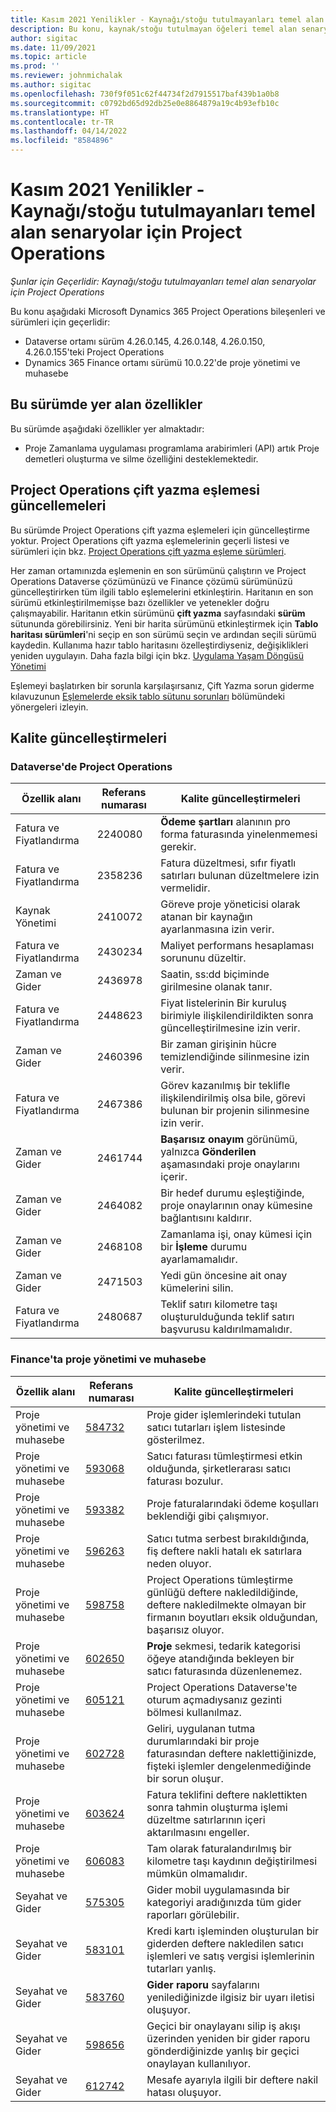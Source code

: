 ```yaml
---
title: Kasım 2021 Yenilikler - Kaynağı/stoğu tutulmayanları temel alan senaryolar için Project Operations
description: Bu konu, kaynak/stoğu tutulmayan öğeleri temel alan senaryolar için Project Operations Kasım 2021 sürümünde yer alan kalite güncelleştirmeleri hakkında bilgi sağlar.
author: sigitac
ms.date: 11/09/2021
ms.topic: article
ms.prod: ''
ms.reviewer: johnmichalak
ms.author: sigitac
ms.openlocfilehash: 730f9f051c62f44734f2d7915517baf439b1a0b8
ms.sourcegitcommit: c0792bd65d92db25e0e8864879a19c4b93efb10c
ms.translationtype: HT
ms.contentlocale: tr-TR
ms.lasthandoff: 04/14/2022
ms.locfileid: "8584896"
---
```

# <a name="whats-new-november-2021---project-operations-for-resourcenon-stocked-based-scenarios"></a>Kasım 2021 Yenilikler - Kaynağı/stoğu tutulmayanları temel alan senaryolar için Project Operations

*Şunlar için Geçerlidir: Kaynağı/stoğu tutulmayanları temel alan senaryolar için Project Operations*

Bu konu aşağıdaki Microsoft Dynamics 365 Project Operations bileşenleri ve sürümleri için geçerlidir:

- Dataverse ortamı sürüm 4.26.0.145, 4.26.0.148, 4.26.0.150, 4.26.0.155'teki Project Operations
- Dynamics 365 Finance ortamı sürümü 10.0.22'de proje yönetimi ve muhasebe

## <a name="features-included-in-this-release"></a>Bu sürümde yer alan özellikler

Bu sürümde aşağıdaki özellikler yer almaktadır:

- Proje Zamanlama uygulaması programlama arabirimleri (API) artık Proje demetleri oluşturma ve silme özelliğini desteklemektedir.

## <a name="project-operations-dual-write-maps-updates"></a>Project Operations çift yazma eşlemesi güncellemeleri

Bu sürümde Project Operations çift yazma eşlemeleri için güncelleştirme yoktur. Project Operations çift yazma eşlemelerinin geçerli listesi ve sürümleri için bkz. [Project Operations çift yazma eşleme sürümleri](/dynamics365/project-operations/environment/resource-dual-write-maps).

Her zaman ortamınızda eşlemenin en son sürümünü çalıştırın ve Project Operations Dataverse çözümünüzü ve Finance çözümü sürümünüzü güncelleştirirken tüm ilgili tablo eşlemelerini etkinleştirin. Haritanın en son sürümü etkinleştirilmemişse bazı özellikler ve yetenekler doğru çalışmayabilir. Haritanın etkin sürümünü **çift yazma** sayfasındaki **sürüm** sütununda görebilirsiniz. Yeni bir harita sürümünü etkinleştirmek için **Tablo haritası sürümleri**'ni seçip en son sürümü seçin ve ardından seçili sürümü kaydedin. Kullanıma hazır tablo haritasını özelleştirdiyseniz, değişiklikleri yeniden uygulayın. Daha fazla bilgi için bkz. [Uygulama Yaşam Döngüsü Yönetimi](/dynamics365/fin-ops-core/dev-itpro/data-entities/dual-write/app-lifecycle-management)

Eşlemeyi başlatırken bir sorunla karşılaşırsanız, Çift Yazma sorun giderme kılavuzunun [Eşlemelerde eksik tablo sütunu sorunları](/dynamics365/fin-ops-core/dev-itpro/data-entities/dual-write/dual-write-troubleshooting-finops-upgrades#missing-table-columns-issue-on-maps) bölümündeki yönergeleri izleyin.

## <a name="quality-updates"></a>Kalite güncelleştirmeleri

### <a name="project-operations-in-dataverse"></a>Dataverse'de Project Operations

| Özellik alanı | Referans numarası | Kalite güncelleştirmeleri |
| --- | --- | --- |
| Fatura ve Fiyatlandırma | 2240080 | **Ödeme şartları** alanının pro forma faturasında yinelenmemesi gerekir. |
| Fatura ve Fiyatlandırma | 2358236 | Fatura düzeltmesi, sıfır fiyatlı satırları bulunan düzeltmelere izin vermelidir. |
| Kaynak Yönetimi | 2410072 | Göreve proje yöneticisi olarak atanan bir kaynağın ayarlanmasına izin verir. |
| Fatura ve Fiyatlandırma | 2430234 | Maliyet performans hesaplaması sorununu düzeltir. |
| Zaman ve Gider | 2436978 | Saatin, ss:dd biçiminde girilmesine olanak tanır. |
| Fatura ve Fiyatlandırma | 2448623 | Fiyat listelerinin Bir kuruluş birimiyle ilişkilendirildikten sonra güncelleştirilmesine izin verir. |
| Zaman ve Gider | 2460396 | Bir zaman girişinin hücre temizlendiğinde silinmesine izin verir. |
| Fatura ve Fiyatlandırma | 2467386 | Görev kazanılmış bir teklifle ilişkilendirilmiş olsa bile, görevi bulunan bir projenin silinmesine izin verir. |
| Zaman ve Gider | 2461744 | **Başarısız onayım** görünümü, yalnızca **Gönderilen** aşamasındaki proje onaylarını içerir. |
| Zaman ve Gider | 2464082 | Bir hedef durumu eşleştiğinde, proje onaylarının onay kümesine bağlantısını kaldırır. |
| Zaman ve Gider | 2468108 | Zamanlama işi, onay kümesi için bir **İşleme** durumu ayarlamamalıdır. |
| Zaman ve Gider | 2471503 | Yedi gün öncesine ait onay kümelerini silin. |
| Fatura ve Fiyatlandırma | 2480687 | Teklif satırı kilometre taşı oluşturulduğunda teklif satırı başvurusu kaldırılmamalıdır. |

### <a name="project-management-and-accounting-in-finance"></a>Finance'ta proje yönetimi ve muhasebe

| Özellik alanı | Referans numarası | Kalite güncelleştirmeleri |
| --- | --- | --- |
| Proje yönetimi ve muhasebe | [584732](https://fix.lcs.dynamics.com/Issue/Details/?bugId=584732) | Proje gider işlemlerindeki tutulan satıcı tutarları işlem listesinde gösterilmez. |
| Proje yönetimi ve muhasebe | [593068](https://fix.lcs.dynamics.com/Issue/Details/?bugId=593068) | Satıcı faturası tümleştirmesi etkin olduğunda, şirketlerarası satıcı faturası bozulur. |
| Proje yönetimi ve muhasebe | [593382](https://fix.lcs.dynamics.com/Issue/Details/?bugId=593382) | Proje faturalarındaki ödeme koşulları beklendiği gibi çalışmıyor. |
| Proje yönetimi ve muhasebe | [596263](https://fix.lcs.dynamics.com/Issue/Details/?bugId=596263) | Satıcı tutma serbest bırakıldığında, fiş deftere nakli hatalı ek satırlara neden oluyor. |
| Proje yönetimi ve muhasebe | [598758](https://fix.lcs.dynamics.com/Issue/Details/?bugId=598758) | Project Operations tümleştirme günlüğü deftere nakledildiğinde, deftere nakledilmekte olmayan bir firmanın boyutları eksik olduğundan, başarısız oluyor. |
| Proje yönetimi ve muhasebe | [602650](https://fix.lcs.dynamics.com/Issue/Details/?bugId=602650) | **Proje** sekmesi, tedarik kategorisi öğeye atandığında bekleyen bir satıcı faturasında düzenlenemez. |
| Proje yönetimi ve muhasebe | [605121](https://fix.lcs.dynamics.com/Issue/Details/?bugId=605121) | Project Operations Dataverse'te oturum açmadıysanız gezinti bölmesi kullanılmaz. |
| Proje yönetimi ve muhasebe | [602728](https://fix.lcs.dynamics.com/Issue/Details/?bugId=602728) | Geliri, uygulanan tutma durumlarındaki bir proje faturasından deftere naklettiğinizde, fişteki işlemler dengelenmediğinde bir sorun oluşur. |
| Proje yönetimi ve muhasebe | [603624](https://fix.lcs.dynamics.com/Issue/Details/?bugId=603624) | Fatura teklifini deftere naklettikten sonra tahmin oluşturma işlemi düzeltme satırlarının içeri aktarılmasını engeller. |
| Proje yönetimi ve muhasebe | [606083](https://fix.lcs.dynamics.com/Issue/Details/?bugId=606083) | Tam olarak faturalandırılmış bir kilometre taşı kaydının değiştirilmesi mümkün olmamalıdır. |
| Seyahat ve Gider | [575305](https://fix.lcs.dynamics.com/Issue/Details/?bugId=575305) | Gider mobil uygulamasında bir kategoriyi aradığınızda tüm gider raporları görülebilir. |
| Seyahat ve Gider | [583101](https://fix.lcs.dynamics.com/Issue/Details/?bugId=583101) | Kredi kartı işleminden oluşturulan bir giderden deftere nakledilen satıcı işlemleri ve satış vergisi işlemlerinin tutarları yanlış. |
| Seyahat ve Gider | [583760](https://fix.lcs.dynamics.com/Issue/Details/?bugId=583760) | **Gider raporu** sayfalarını yenilediğinizde ilgisiz bir uyarı iletisi oluşuyor. |
| Seyahat ve Gider | [598656](https://fix.lcs.dynamics.com/Issue/Details/?bugId=598656) | Geçici bir onaylayanı silip iş akışı üzerinden yeniden bir gider raporu gönderdiğinizde yanlış bir geçici onaylayan kullanılıyor. |
| Seyahat ve Gider | [612742](https://fix.lcs.dynamics.com/Issue/Details/?bugId=612742) | Mesafe ayarıyla ilgili bir deftere nakil hatası oluşuyor. |
